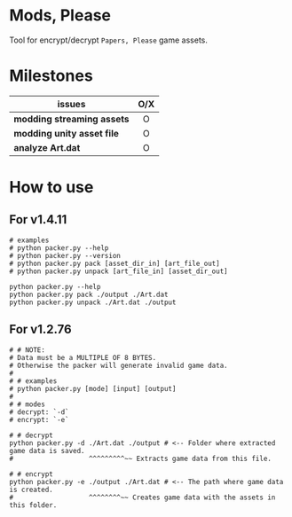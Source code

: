 # Mods, Please
Tool for encrypt/decrypt `Papers, Please` game assets.

# Milestones
| issues                       | O/X |
|------------------------------|:---:|
| **modding streaming assets** |  O  |
| **modding unity asset file** |  O  |
| **analyze Art.dat**          |  O  |

# How to use
## For v1.4.11
```shell
# examples
# python packer.py --help
# python packer.py --version
# python packer.py pack [asset_dir_in] [art_file_out]
# python packer.py unpack [art_file_in] [asset_dir_out]

python packer.py --help
python packer.py pack ./output ./Art.dat
python packer.py unpack ./Art.dat ./output
```

## For v1.2.76
```shell
# # NOTE:
# Data must be a MULTIPLE OF 8 BYTES.
# Otherwise the packer will generate invalid game data.
#
# # examples
# python packer.py [mode] [input] [output]
#
# # modes
# decrypt: `-d`
# encrypt: `-e`

# # decrypt
python packer.py -d ./Art.dat ./output # <-- Folder where extracted game data is saved.
#                   ^^^^^^^^^~~ Extracts game data from this file.

# # encrypt
python packer.py -e ./output ./Art.dat # <-- The path where game data is created.
#                   ^^^^^^^^~~ Creates game data with the assets in this folder.
```
